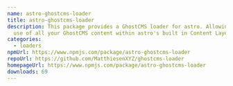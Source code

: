 ```yaml
---
name: astro-ghostcms-loader
title: astro-ghostcms-loader
description: This package provides a GhostCMS loader for astro. Allowing ease of
  use of all your GhostCMS content within astro's built in Content Layer!
categories:
  - loaders
npmUrl: https://www.npmjs.com/package/astro-ghostcms-loader
repoUrl: https://github.com/MatthiesenXYZ/ghostcms-loader
homepageUrl: https://www.npmjs.com/package/astro-ghostcms-loader
downloads: 69
---
```

